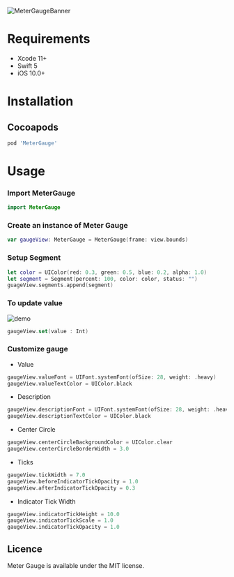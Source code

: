 ![MeterGaugeBanner](https://user-images.githubusercontent.com/35375629/107658858-cd98b580-6c9b-11eb-9542-a26f2061693a.jpg)

# Requirements
- Xcode 11+
- Swift 5
- iOS 10.0+


# Installation


## Cocoapods
```ruby
pod 'MeterGauge'
```

# Usage

### Import MeterGauge
```swift
import MeterGauge
```

### Create an instance of Meter Gauge
```swift
var gaugeView: MeterGauge = MeterGauge(frame: view.bounds)

```
### Setup Segment
```swift
let color = UIColor(red: 0.3, green: 0.5, blue: 0.2, alpha: 1.0)
let segment = Segment(percent: 100, color: color, status: "")
guageView.segments.append(segment)
```

### To update value
![demo](https://user-images.githubusercontent.com/35375629/107660125-29b00980-6c9d-11eb-831e-a4ee3ea15d81.gif)
```swift
gaugeView.set(value : Int)
```

### Customize gauge

- Value
```swift 
gaugeView.valueFont = UIFont.systemFont(ofSize: 28, weight: .heavy)
gaugeView.valueTextColor = UIColor.black
```
- Description
```swift 
gaugeView.descriptionFont = UIFont.systemFont(ofSize: 28, weight: .heavy)
gaugeView.descriptionTextColor = UIColor.black
```
- Center Circle
```swift 
gaugeView.centerCircleBackgroundColor = UIColor.clear
gaugeView.centerCircleBorderWidth = 3.0
```
- Ticks
```swift 
gaugeView.tickWidth = 7.0
gaugeView.beforeIndicatorTickOpacity = 1.0
gaugeView.afterIndicatorTickOpacity = 0.3
```
- Indicator Tick Width
```swift 
gaugeView.indicatorTickHeight = 10.0
gaugeView.indicatorTickScale = 1.0
gaugeView.indicatorTickOpacity = 1.0
```

## Licence
Meter Gauge is available under the MIT license.


